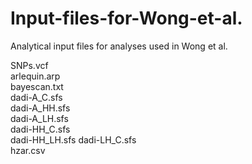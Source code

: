 # Input-files-for-Wong-et-al.
Analytical input files for analyses used in Wong et al. 


SNPs.vcf	         
arlequin.arp	
bayescan.txt	
dadi-A_C.sfs	
dadi-A_HH.sfs	
dadi-A_LH.sfs	
dadi-HH_C.sfs	
dadi-HH_LH.sfs
dadi-LH_C.sfs	
hzar.csv
